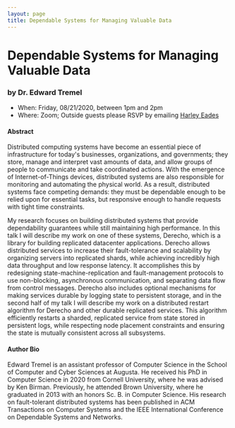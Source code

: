 ```yaml
---
layout: page
title: Dependable Systems for Managing Valuable Data
---
```


Dependable Systems for Managing Valuable Data
======
### by Dr. Edward Tremel

- When: Friday, 08/21/2020, between 1pm and 2pm
- Where: Zoom; Outside guests please RSVP by emailing <a href="mailto:harley.eades@gmail.com">Harley Eades</a>

#### Abstract

Distributed computing systems have become an essential piece of
infrastructure for today's businesses, organizations, and governments;
they store, manage and interpret vast amounts of data, and allow
groups of people to communicate and take coordinated actions. With the
emergence of Internet-of-Things devices, distributed systems are also
responsible for monitoring and automating the physical world. As a
result, distributed systems face competing demands: they must be
dependable enough to be relied upon for essential tasks, but
responsive enough to handle requests with tight time constraints.

My research focuses on building distributed systems that provide
dependability guarantees while still maintaining high performance. In
this talk I will describe my work on one of these systems, Derecho,
which is a library for building replicated datacenter
applications. Derecho allows distributed services to increase their
fault-tolerance and scalability by organizing servers into replicated
shards, while achieving incredibly high data throughput and low
response latency. It accomplishes this by redesigning
state-machine-replication and fault-management protocols to use
non-blocking, asynchronous communication, and separating data flow
from control messages. Derecho also includes optional mechanisms for
making services durable by logging state to persistent storage, and in
the second half of my talk I will describe my work on a distributed
restart algorithm for Derecho and other durable replicated
services. This algorithm efficiently restarts a sharded, replicated
service from state stored in persistent logs, while respecting node
placement constraints and ensuring the state is mutually consistent
across all subsystems.

#### Author Bio

Edward Tremel is an assistant professor of Computer Science in the
School of Computer and Cyber Sciences at Augusta. He received his PhD
in Computer Science in 2020 from Cornell University, where he was
advised by Ken Birman. Previously, he attended Brown University, where
he graduated in 2013 with an honors Sc. B. in Computer Science. His
research on fault-tolerant distributed systems has been published in
ACM Transactions on Computer Systems and the IEEE International
Conference on Dependable Systems and Networks.
